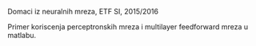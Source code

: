 Domaci iz neuralnih mreza, ETF SI, 2015/2016

Primer koriscenja perceptronskih mreza i multilayer feedforward mreza u matlabu.